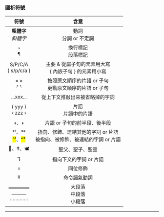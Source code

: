 
### 圖析符號

符號  | 含意 |
:---: | :----: |
<strong>粗體字</strong></br><em>斜體字</em> | 動詞</br>分詞 or 不定詞 |
¬</br>¶ | 換行標記</br>段落標記 |
S/P/C/A</br>{ s/p/c/a } | 主要 & 從屬子句的元素用大寫</br>{ 內嵌子句 } 的元素用小寫|
« »</br>⸉ ⸊ | 按照原文順序的片語 or 子句</br>更動原文順序的片語 or 子句 |
...xxx... | 從上下文推敲出來被省略掉的字詞 |
( yyy )</br>‹ zzz › | 片語</br>片語中的片語 |
◖、◗ | 片語 or 子句的前半段、後半段|
°¹、°²</br><mark>°¹</mark>、<mark>°²</mark>  | 指向、修飾、連結其他的字詞 or 片語</br>被指向、被修飾、被連結的字詞 or 片語 |
🕍︎、🕇、🕊️ | 聖父、聖子、聖靈 |
↴ |  指向下文的字詞 or 片語 |
= |  同位修飾 |
‼ | 命令語氣動詞 |
══════</br> ———</br>·············| 大段落</br>中段落</br>小段落





---

